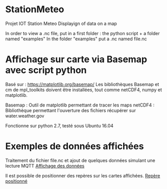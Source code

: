 # StationMeteo
Projet IOT Station Meteo
Displayign of data on a map

In order to view a .nc file, put in a first folder : the python script + a folder named "examples"
In the folder "examples" put a .nc named file.nc

# Affichage sur carte via Basemap avec script python

Basé sur : https://matplotlib.org/basemap/
Les bibliothèques Basemap et cm de mpl_toolkits doivent être installées,
tout comme netCDF4, numpy et matplotlib.

Basemap : Outil de matplotlib permettant de tracer les maps
netCDF4 : Bibliothèque permettant l'ouverture des fichiers récupérer sur water.weather.gov

Fonctionne sur python 2.7, testé sous Ubuntu 16.04

# Exemples de données affichées

Traitement du fichier file.nc et ajout de quelques données simulant une lecture MQTT
[Affichage des données](Data.jpeg)

Il est possible de positionner des repères sur les cartes affichées.
[Repère positionné](Figure_1-1.png)

